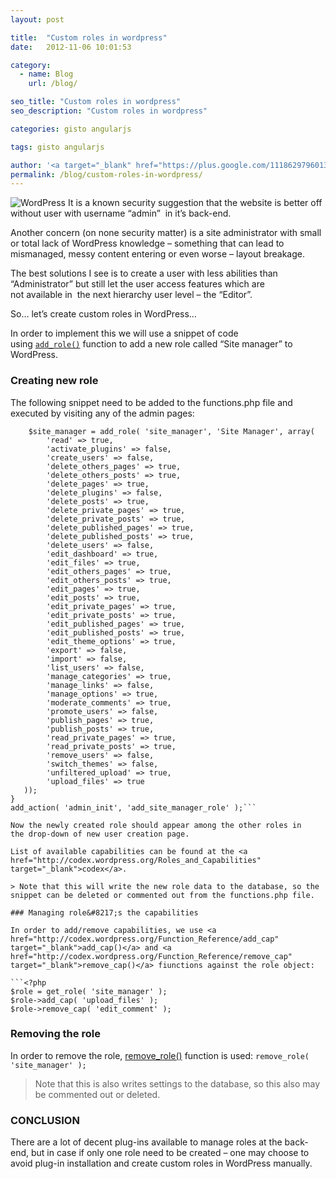 ```yaml
---
layout: post

title:  "Custom roles in wordpress"
date:   2012-11-06 10:01:53

category:
  - name: Blog
    url: /blog/

seo_title: "Custom roles in wordpress"
seo_description: "Custom roles in wordpress"

categories: gisto angularjs

tags: gisto angularjs

author: '<a target="_blank" href="https://plus.google.com/111862979601357461785" rel="publisher">Sasha Khamkov</a>'
permalink: /blog/custom-roles-in-wordpress/
---
```


![WordPress](/images/wordpress-logo-stacked-rgb-e1350345712329.png) It is a known security suggestion that the website is better off without user with username &#8220;admin&#8221;  in it&#8217;s back-end.

Another concern (on none security matter) is a site administrator with small or total lack of WordPress knowledge &#8211; something that can lead to mismanaged, messy content entering or even worse &#8211; layout breakage.

The best solutions I see is to create a user with less abilities than &#8220;Administrator&#8221; but still let the user access features which are not available in  the next hierarchy user level &#8211; the &#8220;Editor&#8221;.

So&#8230; let&#8217;s create custom roles in WordPress&#8230;

In order to implement this we will use a snippet of code using <a href="http://codex.wordpress.org/Function_Reference/add_role" target="_blank">```add_role()```</a> function to add a new role called &#8220;Site manager&#8221; to WordPress.

### Creating new role

The following snippet need to be added to the functions.php file and executed by visiting any of the admin pages:

```function add_site_manager_role() {
    $site_manager = add_role( 'site_manager', 'Site Manager', array(
        'read' => true,
        'activate_plugins' => false,
        'create_users' => false,
        'delete_others_pages' => true,
        'delete_others_posts' => true,
        'delete_pages' => true,
        'delete_plugins' => false,
        'delete_posts' => true,
        'delete_private_pages' => true,
        'delete_private_posts' => true,
        'delete_published_pages' => true,
        'delete_published_posts' => true,
        'delete_users' => false,
        'edit_dashboard' => true,
        'edit_files' => true,
        'edit_others_pages' => true,
        'edit_others_posts' => true,
        'edit_pages' => true,
        'edit_posts' => true,
        'edit_private_pages' => true,
        'edit_private_posts' => true,
        'edit_published_pages' => true,
        'edit_published_posts' => true,
        'edit_theme_options' => true,
        'export' => false,
        'import' => false,
        'list_users' => false,
        'manage_categories' => true,
        'manage_links' => false,
        'manage_options' => true,
        'moderate_comments' => true,
        'promote_users' => false,
        'publish_pages' => true,
        'publish_posts' => true,
        'read_private_pages' => true,
        'read_private_posts' => true,
        'remove_users' => false,
        'switch_themes' => false,
        'unfiltered_upload' => true,
        'upload_files' => true
   ));
}
add_action( 'admin_init', 'add_site_manager_role' );```

Now the newly created role should appear among the other roles in the drop-down of new user creation page.

List of available capabilities can be found at the <a href="http://codex.wordpress.org/Roles_and_Capabilities" target="_blank">codex</a>.

> Note that this will write the new role data to the database, so the snippet can be deleted or commented out from the functions.php file.

### Managing role&#8217;s the capabilities

In order to add/remove capabilities, we use <a href="http://codex.wordpress.org/Function_Reference/add_cap" target="_blank">add_cap()</a> and <a href="http://codex.wordpress.org/Function_Reference/remove_cap" target="_blank">remove_cap()</a> fiunctions against the role object:

```<?php
$role = get_role( 'site_manager' );
$role->add_cap( 'upload_files' );
$role->remove_cap( 'edit_comment' );
```

### Removing the role

In order to remove the role, <a href="http://codex.wordpress.org/Function_Reference/remove_role" target="_blank">remove_role()</a> function is used: ```remove_role( 'site_manager' );```

> Note that this is also writes settings to the database, so this also may be commented out or deleted.

### CONCLUSION

There are a lot of decent plug-ins available to manage roles at the back-end, but in case if only one role need to be created &#8211; one may choose to avoid plug-in installation and create custom roles in WordPress manually.
